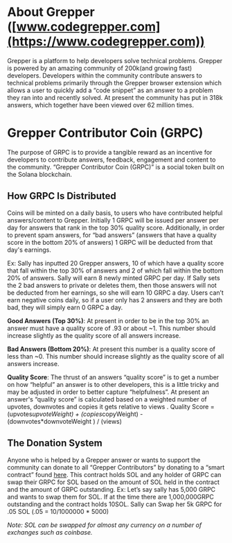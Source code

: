 # About Grepper ([www.codegrepper.com](https://www.codegrepper.com))
Grepper is a platform to help developers solve technical problems. Grepper is powered by an amazing community of 200k(and growing fast) developers. Developers within the community contribute answers to technical problems primarily through the Grepper browser extension which allows a user to quickly add a “code snippet” as an answer to a problem they ran into and recently solved. At present the community has put in 318k answers, which together have been viewed over 62 million times.


# Grepper Contributor Coin (GRPC)
The purpose of GRPC is to provide a tangible reward as an incentive for developers to contribute answers, feedback, engagement and content to the community.
 “Grepper Contributor Coin (GRPC)” is a social token built on the Solana blockchain. 

## How GRPC Is Distributed
Coins will be minted on a daily basis, to users who have contributed helpful answers/content to Grepper. Initially 1 GRPC will be issued per answer per day for answers that rank in the top 30% quality score.  Additionally, in order to prevent spam answers, for  “bad answers” (answers that have a quality score in the bottom 20% of answers) 1 GRPC will be deducted from that day's earnings. 

Ex: Sally has inputted 20 Grepper answers, 10 of which have a quality score that fall within the top 30% of answers and 2 of which fall within the bottom 20% of answers. Sally will earn 8 newly minted GRPC per day.  If Sally sets the 2 bad answers to private or deletes them, then those answers will not be deducted from her earnings, so she will earn 10 GRPC a day.  Users can’t earn negative coins daily, so if a user only has 2 answers and they are both bad, they will simply earn 0 GRPC a day. 

**Good Answers (Top 30%)**: At present in order to be in the top 30% an answer must have a quality score of .93 or about ~1. This number should increase slightly as the quality score of all answers increase. 

**Bad Answers (Bottom 20%)**: At present this number is a quality score of less than ~0. This number should increase slightly as the quality score of all answers increase. 

**Quality Score**: The thrust of an answers “quality score” is to get a number on how “helpful” an answer is to other developers, this is a little tricky and may be adjusted in order to better capture “helpfulness”. At present an answer's “quality score” is calculated based on a weighted number of upvotes, downvotes and copies it gets relative to views . Quality Score = (upvotes*upvoteWeight) + (copies*copyWeight) - (downvotes*downvoteWeight ) / (views) 


## The Donation System 
Anyone who is helped by a Grepper answer or wants to support the community can donate to all “Grepper Contributors” by donating to a “smart contract” found [here](https://github.com/CodeGrepper/grepper_contributor_coin_contract/tree/main/program-rust/src/lib.rs). This contract holds SOL and any holder of GRPC can swap their GRPC for SOL based on the amount of SOL held in the contract and the amount of GRPC outstanding.  Ex: Let’s say sally has 5,000 GRPC and wants to swap them for SOL. If at the time there are 1,000,000GRPC outstanding and the contract holds 10SOL.  Sally can Swap her 5k GRPC for .05 SOL (.05 = 10/1000000 * 5000) 

*Note: SOL can be swapped for almost any currency on a number of exchanges such as coinbase.*


